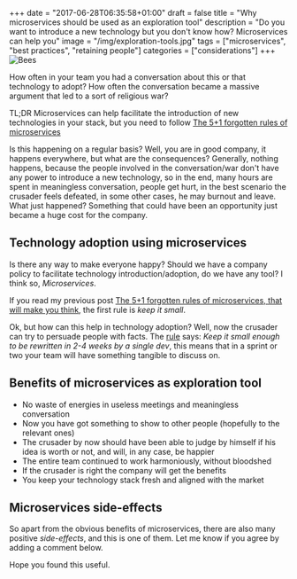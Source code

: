 +++
date = "2017-06-28T06:35:58+01:00"
draft = false
title = "Why microservices should be used as an exploration tool"
description = "Do you want to introduce a new technology but you don't know how? Microservices can help you"
image = "/img/exploration-tools.jpg"
tags = ["microservices", "best practices", "retaining people"]
categories = ["considerations"]
+++
![Bees](/img/exploration-tools.jpg)

How often in your team you had a conversation about this or that technology to adopt? How often the conversation became a massive argument that led to a sort of religious war?
 
TL;DR
Microservices can help facilitate the introduction of new technologies in your stack, but you need to follow [The 5+1 forgotten rules of microservices](./the-five-forgotten-rules-of-microservices-which-will-make-you-think.md)
 
Is this happening on a regular basis? Well, you are in good company, it happens everywhere, but what are the consequences? Generally, nothing happens, because the people involved in the conversation/war don't have any power to introduce a new technology, so in the end, many hours are spent in meaningless conversation, people get hurt, in the best scenario the crusader feels defeated, in some other cases, he may burnout and leave. 
What just happened? Something that could have been an opportunity just became a huge cost for the company.
 
## Technology adoption using microservices
Is there any way to make everyone happy? Should we have a company policy to facilitate technology introduction/adoption, do we have any tool? I think so, *Microservices*.
 
If you read my previous post [The 5+1 forgotten rules of microservices, that will make you think](./the-five-forgotten-rules-of-microservices-which-will-make-you-think.md), the first rule is *keep it small*.
 
Ok, but how can this help in technology adoption? Well, now the crusader can try to persuade people with facts. The [rule](./the-five-forgotten-rules-of-microservices-which-will-make-you-think.md) says: *Keep it small enough to be rewritten in 2-4 weeks by a single dev*, this means that in a sprint or two your team will have something tangible to discuss on.
 
## Benefits of microservices as exploration tool
- No waste of energies in useless meetings and meaningless conversation
- Now you have got something to show to other people (hopefully to the relevant ones)
- The crusader by now should have been able to judge by himself if his idea is worth or not, and will, in any case, be happier
- The entire team continued to work harmoniously, without bloodshed
- If the crusader is right the company will get the benefits
- You keep your technology stack fresh and aligned with the market
 
## Microservices side-effects
 
So apart from the obvious benefits of microservices, there are also many positive *side-effects*, and this is one of them. Let me know if you agree by adding a comment below. 

Hope you found this useful.
